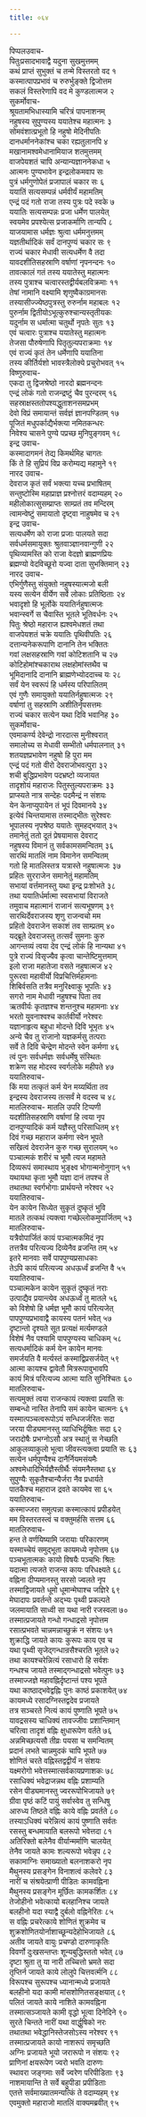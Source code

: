 ```yaml
---
title: ०६४

---
```

पिप्पलउवाच-  
पितुःप्रसादभावाद्वै यदुना सुखमुत्तमम्  
कथं प्राप्तं सुभुक्तं च तन्मे विस्तरतो वद १  
कस्मात्पापप्रभावं च रुरुर्भुङ्क्ते द्विजोत्तम  
सकलं विस्तरेणापि वद मे कुण्डलात्मज २  
सुकर्मोवाच-  
श्रूयतामभिधास्यामि चरित्रं पापनाशनम्  
नहुषस्य सुपुण्यस्य ययातेश्च महात्मनः ३  
सोमवंशात्प्रभूतो हि नहुषो मेदिनीपतिः  
दानधर्माननेकांश्च चका रह्यतुलानपि ४  
मखानामश्वमेधानामियाज शतमुत्तमम्  
वाजपेयशतं चापि अन्यान्यज्ञाननेकधा ५  
आत्मनः पुण्यभावेन इन्द्रलोकमवाप सः  
पुत्रं धर्मगुणोपेतं प्रजापालं चकार सः ६  
ययातिं सत्यसम्पन्नं धर्मवीर्यं महामतिम्  
एन्द्रं पदं गतो राजा तस्य पुत्रः पदे स्वके ७  
ययातिः सत्यसम्पन्नः प्रजा धर्मेण पालयेत्  
स्वयमेव प्रपश्येत्स प्रजाकर्माणि तान्यपि ८  
याजयामास धर्मज्ञः श्रुत्वा धर्ममनुत्तमम्  
यज्ञतीर्थादिकं सर्वं दानपुण्यं चकार सः ९  
राज्यं चकार मेधावी सत्यधर्मेण वै तदा  
यावदशीतिसहस्राणि वर्षाणां नृपनन्दनः १०  
तावत्कालं गतं तस्य ययातेस्तु महात्मनः  
तस्य पुत्राश्च चत्वारस्तद्वीर्यबलविक्रमाः ११  
तेषां नामानि वक्ष्यामि शृणुष्वैकाग्रमानसः  
तस्यासीज्ज्येष्ठपुत्रस्तु रुरुर्नाम महाबलः १२  
पुरुर्नाम द्वितीयोऽभूत्कुरुश्चान्यस्तृतीयकः  
यदुर्नाम स धर्मात्मा चतुर्थो नृपतेः सुतः १३  
एवं चत्वारः पुत्राश्च ययातेस्तु महात्मनः  
तेजसा पौरुषेणापि पितृतुल्यपराक्रमाः १४  
एवं राज्यं कृतं तेन धर्मेणापि ययातिना  
तस्य कीर्तिर्यशो भावस्त्रैलोक्ये प्रचुरोभवत् १५  
विष्णुरुवाच-  
एकदा तु द्विजश्रेष्ठो नारदो ब्रह्मनन्दनः  
एन्द्रं लोकं गतो राजन्द्रष्टुं चैव पुरन्दरम् १६  
सहस्राक्षस्ततोपश्यद्धुताशनसमप्रभम्  
देवो विप्रं समायान्तं सर्वज्ञं ज्ञानपण्डितम् १७  
पूजितं मधुपर्काद्यैर्भक्त्या नमितकन्धरः  
निवेश्य चासने पुण्ये पप्रच्छ मुनिपुङ्गवम् १८  
इन्द्र उवाच-  
कस्मादागमनं तेद्य किमर्थमिह चागतः  
किं ते हि सुप्रियं विप्र करोम्यद्य महामुने १९  
नारद उवाच-  
देवराज कृतं सर्वं भक्त्या यच्च प्रभाषितम्  
सन्तुष्टोस्मि महाप्राज्ञ प्रश्नोत्तरं वदाम्यहम् २०  
महीलोकात्सुसम्प्राप्तः साम्प्रतं तव मन्दिरम्  
त्वामन्वेष्टुं समायातो दृष्ट्वा नाहुषमेव च २१  
इन्द्र उवाच-  
सत्यधर्मेण को राजा प्रजाः पालयते सदा  
सर्वधर्मसमायुक्तः श्रुतवाञ्ज्ञानवान्गुणी २२  
पृथिव्यामस्ति को राजा वेदज्ञो ब्राह्मणप्रियः  
ब्रह्मण्यो वेदविच्छूरो यज्वा दाता सुभक्तिमान् २३  
नारद उवाच-  
एभिर्गुणैस्तु संयुक्तो नहुषस्यात्मजो बली  
यस्य सत्येन वीर्येण सर्वे लोकाः प्रतिष्ठिताः २४  
भवादृशो हि भूर्लोके ययातिर्नहुषात्मजः  
भवान्स्वर्गे स चैवास्ति भूतले भूतिवर्धनः २५  
पितुः श्रेष्ठो महाराज ह्यश्वमेधशतं तथा  
वाजपेयशतं चक्रे ययातिः पृथिवीपतिः २६  
दत्तान्यनेकरूपाणि दानानि तेन भक्तितः  
गवां लक्षसहस्राणि गवां कोटिशतानि च २७  
कोटिहोमांश्चकाराथ लक्षहोमांस्तथैव च  
भूमिदानादि दानानि ब्राह्मणेभ्योददाच्च यः २८  
सर्वं येन स्वरूपं हि धर्मस्य परिपालितम्  
एवं गुणैः समायुक्तो ययातिर्नहुषात्मजः २९  
वर्षाणां तु सहस्राणि अशीतिर्नृपसत्तमः  
राज्यं चकार सत्येन यथा दिवि भवानिह ३०  
सुकर्मोवाच-  
एवमाकर्ण्य देवेन्द्रो नारदात्स मुनीश्वरात्  
समालोच्य स मेधावी सम्भीतो धर्मपालनात् ३१  
शतयज्ञप्रभावेण नहुषो हि पुरा मम  
एन्द्रं पदं गतो वीरो देवराजोभवत्पुरा ३२  
शची बुद्धिप्रभावेण पदभ्रष्टो व्यजायत  
तादृशोयं महाराजः पितुस्तुल्यपराक्रमः ३३  
प्राप्स्यते नात्र सन्देहः पदमैन्द्रं न संशयः  
येन केनाप्युपायेन तं भूपं दिवमानये ३४  
इत्येवं चिन्तयामास तस्माद्भीतः सुरेश्वरः  
भूपालस्य नृपश्रेष्ठ ययातेः सुमहद्भयात् ३५  
तमानेतुं ततो दूतं प्रेषयामास देवराट्  
नहुषस्य विमानं तु सर्वकामसमन्वितम् ३६  
सारथिं मातलिं नाम विमानेन समन्वितम्  
गतो हि मातलिस्तत्र यत्रास्ते नहुषात्मजः ३७  
प्रहितः सुरराजेन समानेतुं महामतिम्  
सभायां वर्त्तमानस्तु यथा इन्द्र प्रःशोभते ३८  
तथा ययातिर्धर्मात्मा स्वसभायां विराजते  
तमुवाच महात्मानं राजानं सत्यभूषणम् ३९  
सारथिर्देवराजस्य शृणु राजन्वचो मम  
प्रहितो देवराजेन सकाशं तव साम्प्रतम् ४०  
यद्ब्रूते देवराजस्तु तत्सर्वं सुमनाः कुरु  
आगन्तव्यं त्वया देव एन्द्रं लोकं हि नान्यथा ४१  
पुत्रे राज्यं विसृज्यैव कृत्वा चान्तेष्टिमुत्तमाम्  
इलो राजा महातेजा वसते नहुषात्मज ४२  
पुरूरवा महावीर्यो विप्रचित्तिर्महामनाः  
शिबिर्वसति तत्रैव मनुरिक्ष्वाकु भूपतिः ४३  
सगरो नाम मेधावी नहुषश्च पिता तव  
ऋतवीर्यः कृतज्ञश्च शन्तनुश्च महामनाः ४४  
भरतो युवनाश्वश्च कार्तवीर्यो नरेश्वरः  
यज्ञानाहृत्य बहुधा मोदन्ते दिवि भूभृतः ४५  
अन्ये चैव तु राजानो यज्ञकर्मसु तत्पराः  
सर्वे ते दिवि चेन्द्रेण मोदन्ते स्वेन कर्मणा ४६  
त्वं पुनः सर्वधर्मज्ञः सर्वधर्मेषु संस्थितः  
शक्रेण सह मोदस्व स्वर्गलोके महीपते ४७  
ययातिरुवाच-  
किं मया तत्कृतं कर्म येन मय्यर्थिता तव  
इन्द्रस्य देवराजस्य तत्सर्वं मे वदस्व च ४८  
मातलिरुवाच- मातलि उपरि टिप्पणी  
यदशीतिसहस्राणि वर्षाणां हि त्वया नृप  
दानपुण्यादिकं कर्म यज्ञैस्तु परिसाधितम् ४९  
दिवं गच्छ महाराज कर्मणा स्वेन भूपते  
सखित्वं देवराजेन कुरु गच्छ सुरालयम् ५०  
पञ्चात्मकं शरीरं च भूमौ त्यज महामते  
दिव्यरूपं समास्थाय भुङ्क्ष्व भोगान्मनोनुगान् ५१  
यथायथा कृता भूमौ यज्ञा दानं तपश्च ते  
तथातथा स्वर्गभोगाः प्रार्थयन्ते नरेश्वर ५२  
ययातिरुवाच-  
येन कायेन सिध्येत सुकृतं दुष्कृतं भुवि  
मातले तत्कथं त्यक्त्वा गच्छेल्लोकमुपार्जितम् ५३  
मातलिरुवाच-  
यत्रैवोपार्जितं कायं पञ्चात्मकमिदं नृप  
तत्तत्रैव परित्यज्य दिव्येनैव व्रजन्ति तम् ५४  
इतरे मानवाः सर्वे पापपुण्यप्रसाधकाः  
तेऽपि कायं परित्यज्य अधऊर्ध्वं व्रजन्ति वै ५५  
ययातिरुवाच-  
पञ्चात्मकेन कायेन सुकृतं दुष्कृतं नराः  
उत्पाद्यैव प्रयान्त्येव अधऊर्ध्वं तु मातले ५६  
को विशेषो हि धर्मज्ञ भूमौ कायं परित्यजेत्  
पापपुण्यप्रभावाद्वै कायस्य पतनं भवेत् ५७  
दृष्टान्तो दृश्यते सूत प्रत्यक्षं मर्त्यमण्डले  
विशेषं नैव पश्यामि पापपुण्यस्य चाधिकम् ५८  
सत्यधर्मादिकं कर्म येन कायेन मानवः  
समर्जयति वै मर्त्यस्तं कस्माद्विप्रसर्जयेत् ५९  
आत्मा कायश्च द्वावेतौ मित्ररूपावुभावपि  
कायं मित्रं परित्यज्य आत्मा याति सुनिश्चितः ६०  
मातलिरुवाच-  
सत्यमुक्तं त्वया राजन्कायं त्यक्त्वा प्रयाति सः  
सम्बन्धो नास्ति तेनापि समं कायेन चात्मनः ६१  
यस्मात्पञ्चत्वरूपोऽयं सन्धिजर्जरितः सदा  
जरया पीड्यमानस्तु व्याधिभिर्दूषितः सदा ६२  
जरादोषैः प्रभग्नोऽसौ अत्र स्थातुं स नेच्छति  
आकुलव्याकुलो भूत्वा जीवस्त्यक्त्वा प्रयाति सः ६३  
सत्येन धर्मपुण्यैश्च दानैर्नियमसंयमैः  
अश्वमेधादिभिर्यज्ञैस्तीर्थैः संयमनैस्तथा ६४  
सुपुण्यैः सुकृतैश्चान्यैर्जरा नैव प्रधार्यते  
पातकैश्च महाराज द्रवते कायमेव सा ६५  
ययातिरुवाच-  
कस्माज्जरा समुत्पन्ना कस्मात्कायं प्रपीडयेत्  
मम विस्तरतस्त्वं च वक्तुमर्हसि सत्तम ६६  
मातलिरुवाच-  
हन्त ते वर्णयिष्यामि जरायाः परिकारणम्  
यस्माच्चेयं समुद्भूता कायमध्ये नृपोत्तम ६७  
पञ्चभूतात्मकः कायो विषयैः पञ्चभिः श्रितः  
यदात्मा त्यजते राजन्स कायः परिधक्ष्यते ६८  
वह्निना दीप्यमानस्तु सरसो ज्वलते नृप  
तस्माद्विजायते धूमो धूमान्मेघाश्च जज्ञिरे ६९  
मेघादापः प्रवर्तन्ते अद्भ्यः पृथ्वी प्रकल्पते  
जलमायाति साध्वी सा यथा नारी रजस्वला ७०  
तस्मात्प्रजायते गन्धो गन्धाद्रसो नृपोत्तम  
रसात्प्रभवते चान्नमन्नाच्छुक्रं न संशयः ७१  
शुक्राद्धि जायते कायः कुरूपः काय एव च  
यथा पृथ्वी सृजेद्गन्धान्रसैश्चरति भूतले ७२  
तथा कायश्चरेन्नित्यं रसाधारो हि सर्वशः  
गन्धश्च जायते तस्माद्गन्धाद्रसो भवेत्पुनः ७३  
तस्माज्जज्ञे महावह्निर्दृष्टान्तं पश्य भूपते  
यथा काष्ठाद्भवेद्वह्निः पुनः काष्ठं प्रकाशयेत् ७४  
कायमध्ये रसादग्निस्तद्वदेव प्रजायते  
तत्र सञ्चरते नित्यं कायं पुष्णाति भूपते ७५  
यावद्रसस्य चाधिक्यं तावज्जीवः प्रशान्तिमान्  
चरित्वा तादृशं वह्निः क्षुधारूपेण वर्तते ७६  
अन्नमिच्छत्यसौ तीव्रः पयसा च समन्वितम्  
प्रदानं लभते चान्नमुदकं चापि भूपते ७७  
शोणितं चरते वह्निस्तद्वद्वीर्यं न संशयः  
यक्ष्मरोगो भवेत्तस्मात्सर्वकायप्रणाशकः ७८  
रसाधिक्यं भवेद्राजन्नथ वह्निः प्रशाम्यति  
रसेन पीड्यमानस्तु ज्वररूपोभिजायते ७९  
ग्रीवा पृष्ठं कटिं पायुं सर्वास्वेव तु सन्धिषु  
आरुध्य तिष्ठते वह्निः काये वह्निः प्रवर्तते ८०  
तस्याऽधिक्यं चरेन्नित्यं कायं पुष्णाति सर्वतः  
रसस्तु बन्धमायाति बलरूपो भवेत्तदा ८१  
अतिरिक्तो बलेनैव वीर्यान्मर्माणि चालयेत्  
तेनैव जायते कामः शल्यरूपो भवेन्नृप ८२  
सकामाग्निः समाख्यातो बलनाशकरो नृप  
मैथुनस्य प्रसङ्गेन विनाशत्वं कलेवरे ८३  
नारीं च संश्रयेत्प्राणी पीडितः कामवह्निना  
मैथुनस्य प्रसङ्गेन मूर्छितः कामकर्शितः ८४  
तेजोहीनो भवेत्कायो बलहानिश्च जायते  
बलहीनो यदा स्याद्वै दुर्बलो वह्निनेरितः ८५  
स वह्निः प्रचरेत्काये शोणितं शुक्रमेव च  
शुक्रशोणितयोर्नाशाच्छून्यदेहोभिजायते ८६  
अतीव जायते वायुः प्रचण्डो दारुणाकृतिः  
विवर्णो दुःखसन्तप्तः शून्यबुद्धिस्ततो भवेत् ८७  
दृष्टा श्रुता तु या नारी तच्चित्तो भ्रमते सदा  
तृप्तिर्न जायते काये लोलुपे चित्तवर्त्मनि ८८  
विरूपश्च सुरूपश्च ध्यानान्मध्ये प्रजायते  
बलहीनो यदा कामी मांसशोणितसङ्क्षयात् ८९  
पलितं जायते काये नाशिते कामवह्निना  
तस्मात्सञ्जायते कामी वृद्धो भूत्वा दिनेदिने ९०  
सुरते चिन्तते नारीं यथा वार्द्धुषिको नरः  
तथातथा भवेद्धानिस्तेजसोऽस्य नरेश्वर ९१  
तस्मात्प्रजायते कायो नाशरूपं समृच्छति  
अग्निः प्रजायते भूयो जरारूपो न संशयः ९२  
प्राणिनां क्षयरूपेण ज्वरो भवति दारुणः  
स्थावरा जङ्गमाः सर्वे ज्वरेण परिपीडिताः ९३  
नाशमायान्ति ते सर्वे बहुपीडा प्रपीडिताः  
एतत्ते सर्वमाख्यातमन्यत्किं ते वदाम्यहम् ९४  
एवमुक्तो महाराजो मातलिं वाक्यमब्रवीत् ९५